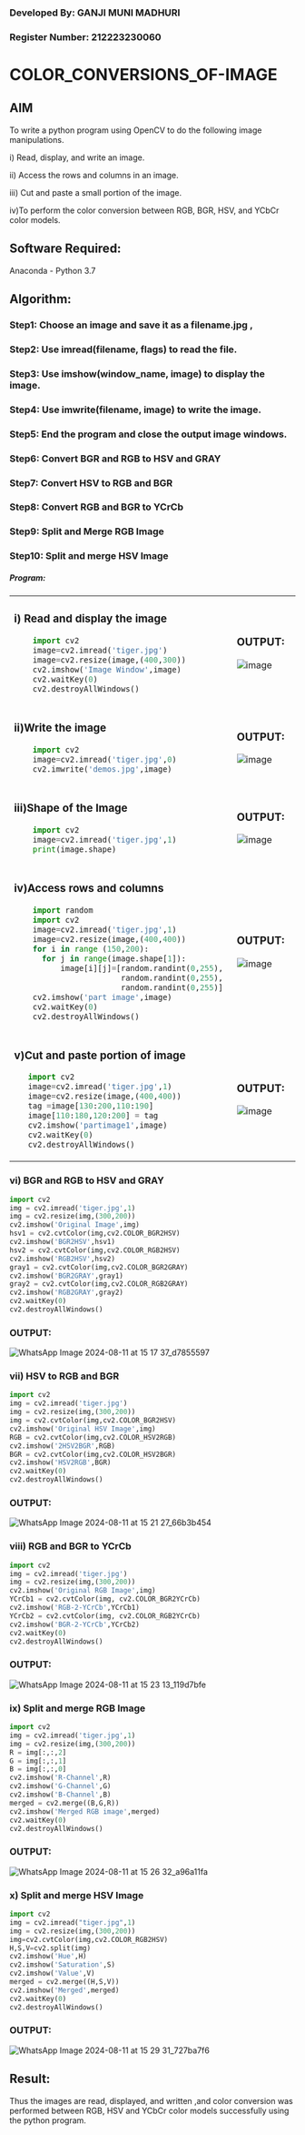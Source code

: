 ### Developed By: GANJI MUNI MADHURI
### Register Number: 212223230060

# COLOR_CONVERSIONS_OF-IMAGE
## AIM
To write a python program using OpenCV to do the following image manipulations.

i) Read, display, and write an image.

ii) Access the rows and columns in an image.

iii) Cut and paste a small portion of the image.

iv)To perform the color conversion between RGB, BGR, HSV, and YCbCr color models.


## Software Required:
Anaconda - Python 3.7
## Algorithm:
### Step1: Choose an image and save it as a filename.jpg ,
### Step2: Use imread(filename, flags) to read the file.
### Step3: Use imshow(window_name, image) to display the image.
### Step4: Use imwrite(filename, image) to write the image.
### Step5: End the program and close the output image windows.
### Step6: Convert BGR and RGB to HSV and GRAY
### Step7: Convert HSV to RGB and BGR
### Step8: Convert RGB and BGR to YCrCb
### Step9: Split and Merge RGB Image
### Step10: Split and merge HSV Image

##### Program:

<table>
  <tr>
    <td width=50%>

### i) Read and display the image
```Python
    import cv2
    image=cv2.imread('tiger.jpg')
    image=cv2.resize(image,(400,300))
    cv2.imshow('Image Window',image)
    cv2.waitKey(0)
    cv2.destroyAllWindows()
``` 
  </td>
  <td>

### OUTPUT:
![image](https://github.com/user-attachments/assets/57128fc4-9e51-4ef9-a3b0-7774edd09d43)



  </td>
  </tr>

   <tr>
    <td width=50%>

### ii)Write the image
```Python
    import cv2
    image=cv2.imread('tiger.jpg',0)
    cv2.imwrite('demos.jpg',image)
```
  </td>
  <td>

### OUTPUT:
![image](https://github.com/user-attachments/assets/9501b085-a323-4f50-907f-63a486a92b07)



  </td>
  </tr>
  <tr>
    <td width=50%>

### iii)Shape of the Image
```Python
    import cv2
    image=cv2.imread('tiger.jpg',1)
    print(image.shape)
```
  </td>
  <td>

### OUTPUT:
![image](https://github.com/user-attachments/assets/02895b0c-6bf1-4b26-aa4d-2964d4f5fb97)


  </td>
  </tr>
  <tr>
    <td>
      
### iv)Access rows and columns
```Python
    import random
    import cv2
    image=cv2.imread('tiger.jpg',1)
    image=cv2.resize(image,(400,400))
    for i in range (150,200):
      for j in range(image.shape[1]):
          image[i][j]=[random.randint(0,255),
                       random.randint(0,255),
                       random.randint(0,255)] 
    cv2.imshow('part image',image)
    cv2.waitKey(0)
    cv2.destroyAllWindows()
```
  </td>
  <td width="50%">

### OUTPUT:
![image](https://github.com/user-attachments/assets/350d647a-1cb0-4e1a-ac3b-f88dfc589cd4)


  </td>
  </tr>
  <tr>
    <td width=50%>
      
### v)Cut and paste portion of image

 ```Python
    import cv2
    image=cv2.imread('tiger.jpg',1)
    image=cv2.resize(image,(400,400))
    tag =image[130:200,110:190]
    image[110:180,120:200] = tag
    cv2.imshow('partimage1',image)
    cv2.waitKey(0)
    cv2.destroyAllWindows()
```
  </td>
  <td>
    
### OUTPUT:
![image](https://github.com/user-attachments/assets/203ec5f2-200e-44a9-975b-384bb0edc35c)


  </td>
  </tr>
</table>

### vi) BGR and RGB to HSV and GRAY
```Python
import cv2
img = cv2.imread('tiger.jpg',1)
img = cv2.resize(img,(300,200))
cv2.imshow('Original Image',img)
hsv1 = cv2.cvtColor(img,cv2.COLOR_BGR2HSV)
cv2.imshow('BGR2HSV',hsv1)
hsv2 = cv2.cvtColor(img,cv2.COLOR_RGB2HSV)
cv2.imshow('RGB2HSV',hsv2)
gray1 = cv2.cvtColor(img,cv2.COLOR_BGR2GRAY)
cv2.imshow('BGR2GRAY',gray1)
gray2 = cv2.cvtColor(img,cv2.COLOR_RGB2GRAY)
cv2.imshow('RGB2GRAY',gray2)
cv2.waitKey(0)
cv2.destroyAllWindows()
```

### OUTPUT:
![WhatsApp Image 2024-08-11 at 15 17 37_d7855597](https://github.com/user-attachments/assets/ffd94e37-c2e3-4d31-a9c3-5049f19df71c)



### vii) HSV to RGB and BGR
```Python
import cv2
img = cv2.imread('tiger.jpg')
img = cv2.resize(img,(300,200))
img = cv2.cvtColor(img,cv2.COLOR_BGR2HSV)
cv2.imshow('Original HSV Image',img)
RGB = cv2.cvtColor(img,cv2.COLOR_HSV2RGB)
cv2.imshow('2HSV2BGR',RGB)
BGR = cv2.cvtColor(img,cv2.COLOR_HSV2BGR)
cv2.imshow('HSV2RGB',BGR)
cv2.waitKey(0)
cv2.destroyAllWindows()
```

### OUTPUT:
![WhatsApp Image 2024-08-11 at 15 21 27_66b3b454](https://github.com/user-attachments/assets/bdbb56c0-6ea6-42b0-a81d-b7cd90d0fb09)


### viii) RGB and BGR to YCrCb
```Python
import cv2
img = cv2.imread('tiger.jpg')
img = cv2.resize(img,(300,200))
cv2.imshow('Original RGB Image',img)
YCrCb1 = cv2.cvtColor(img, cv2.COLOR_BGR2YCrCb)
cv2.imshow('RGB-2-YCrCb',YCrCb1)
YCrCb2 = cv2.cvtColor(img, cv2.COLOR_RGB2YCrCb)
cv2.imshow('BGR-2-YCrCb',YCrCb2)
cv2.waitKey(0)
cv2.destroyAllWindows()
```

### OUTPUT:
![WhatsApp Image 2024-08-11 at 15 23 13_119d7bfe](https://github.com/user-attachments/assets/cc3be811-f747-4f9d-bf69-bdb8ffdf53f6)



### ix) Split and merge RGB Image
```Python
import cv2
img = cv2.imread('tiger.jpg',1)
img = cv2.resize(img,(300,200))
R = img[:,:,2]
G = img[:,:,1]
B = img[:,:,0]
cv2.imshow('R-Channel',R)
cv2.imshow('G-Channel',G)
cv2.imshow('B-Channel',B)
merged = cv2.merge((B,G,R))
cv2.imshow('Merged RGB image',merged)
cv2.waitKey(0)
cv2.destroyAllWindows()
```

### OUTPUT:
![WhatsApp Image 2024-08-11 at 15 26 32_a96a11fa](https://github.com/user-attachments/assets/9c233095-190f-4093-ac0d-d0d115601179)



### x) Split and merge HSV Image
```Python
import cv2
img = cv2.imread("tiger.jpg",1)
img = cv2.resize(img,(300,200))
img=cv2.cvtColor(img,cv2.COLOR_RGB2HSV)
H,S,V=cv2.split(img)
cv2.imshow('Hue',H)
cv2.imshow('Saturation',S)
cv2.imshow('Value',V)
merged = cv2.merge((H,S,V))
cv2.imshow('Merged',merged)
cv2.waitKey(0)
cv2.destroyAllWindows()
```

### OUTPUT:
![WhatsApp Image 2024-08-11 at 15 29 31_727ba7f6](https://github.com/user-attachments/assets/74bb222b-9cc6-4ba7-bddf-46c4d04c78aa)



## Result:
Thus the images are read, displayed, and written ,and color conversion was performed between RGB, HSV and YCbCr color models successfully using the python program.







